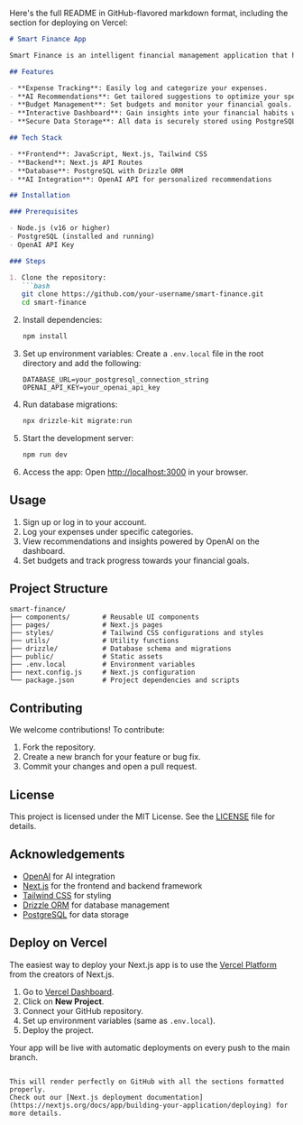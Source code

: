 Here's the full README in GitHub-flavored markdown format, including the section for deploying on Vercel:

```markdown
# Smart Finance App

Smart Finance is an intelligent financial management application that helps you track, plan, and optimize your expenses. Integrated with OpenAI, it provides personalized recommendations and suggestions based on your financial data. The app is built using modern technologies to ensure performance, scalability, and a user-friendly experience.

## Features

- **Expense Tracking**: Easily log and categorize your expenses.
- **AI Recommendations**: Get tailored suggestions to optimize your spending.
- **Budget Management**: Set budgets and monitor your financial goals.
- **Interactive Dashboard**: Gain insights into your financial habits with visual analytics.
- **Secure Data Storage**: All data is securely stored using PostgreSQL and Drizzle ORM.

## Tech Stack

- **Frontend**: JavaScript, Next.js, Tailwind CSS
- **Backend**: Next.js API Routes
- **Database**: PostgreSQL with Drizzle ORM
- **AI Integration**: OpenAI API for personalized recommendations

## Installation

### Prerequisites

- Node.js (v16 or higher)
- PostgreSQL (installed and running)
- OpenAI API Key

### Steps

1. Clone the repository:
   ```bash
   git clone https://github.com/your-username/smart-finance.git
   cd smart-finance
   ```

2. Install dependencies:
   ```bash
   npm install
   ```

3. Set up environment variables:
   Create a `.env.local` file in the root directory and add the following:
   ```env
   DATABASE_URL=your_postgresql_connection_string
   OPENAI_API_KEY=your_openai_api_key
   ```

4. Run database migrations:
   ```bash
   npx drizzle-kit migrate:run
   ```

5. Start the development server:
   ```bash
   npm run dev
   ```

6. Access the app:
   Open [http://localhost:3000](http://localhost:3000) in your browser.

## Usage

1. Sign up or log in to your account.
2. Log your expenses under specific categories.
3. View recommendations and insights powered by OpenAI on the dashboard.
4. Set budgets and track progress towards your financial goals.

## Project Structure

```plaintext
smart-finance/
├── components/        # Reusable UI components
├── pages/             # Next.js pages
├── styles/            # Tailwind CSS configurations and styles
├── utils/             # Utility functions
├── drizzle/           # Database schema and migrations
├── public/            # Static assets
├── .env.local         # Environment variables
├── next.config.js     # Next.js configuration
└── package.json       # Project dependencies and scripts
```

## Contributing

We welcome contributions! To contribute:
1. Fork the repository.
2. Create a new branch for your feature or bug fix.
3. Commit your changes and open a pull request.

## License

This project is licensed under the MIT License. See the [LICENSE](LICENSE) file for details.

## Acknowledgements

- [OpenAI](https://openai.com) for AI integration
- [Next.js](https://nextjs.org) for the frontend and backend framework
- [Tailwind CSS](https://tailwindcss.com) for styling
- [Drizzle ORM](https://orm.drizzle.team) for database management
- [PostgreSQL](https://www.postgresql.org) for data storage

## Deploy on Vercel

The easiest way to deploy your Next.js app is to use the [Vercel Platform](https://vercel.com/new?utm_medium=default-template&filter=next.js&utm_source=create-next-app&utm_campaign=create-next-app-readme) from the creators of Next.js.

1. Go to [Vercel Dashboard](https://vercel.com).
2. Click on **New Project**.
3. Connect your GitHub repository.
4. Set up environment variables (same as `.env.local`).
5. Deploy the project.

Your app will be live with automatic deployments on every push to the main branch.

```

This will render perfectly on GitHub with all the sections formatted properly.
Check out our [Next.js deployment documentation](https://nextjs.org/docs/app/building-your-application/deploying) for more details.

